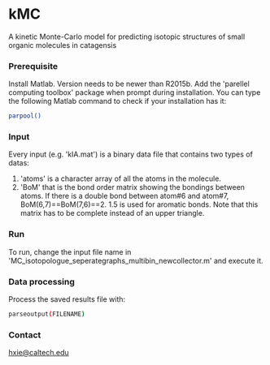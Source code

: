 # kMC
A kinetic Monte-Carlo model for predicting isotopic structures of small organic molecules in catagensis

### Prerequisite
Install Matlab. Version needs to be newer than R2015b. Add the 'parellel computing toolbox' package when prompt during installation. You can type the following Matlab command to check if your installation has it:
```bash
parpool()
```

### Input
Every input (e.g. 'kIA.mat') is a binary data file that contains two types of datas:
1. 'atoms' is a character array of all the atoms in the molecule.
2. 'BoM' that is the bond order matrix showing the bondings between atoms. If there is a double bond between atom#6 and atom#7, BoM(6,7)==BoM(7,6)==2. 1.5 is used for aromatic bonds. Note that this matrix has to be complete instead of an upper triangle. 

### Run
To run, change the input file name in 'MC_isotopologue_seperategraphs_multibin_newcollector.m' and execute it.

### Data processing
Process the saved results file with:
```bash
parseoutput(FILENAME)
```

### Contact
hxie@caltech.edu
